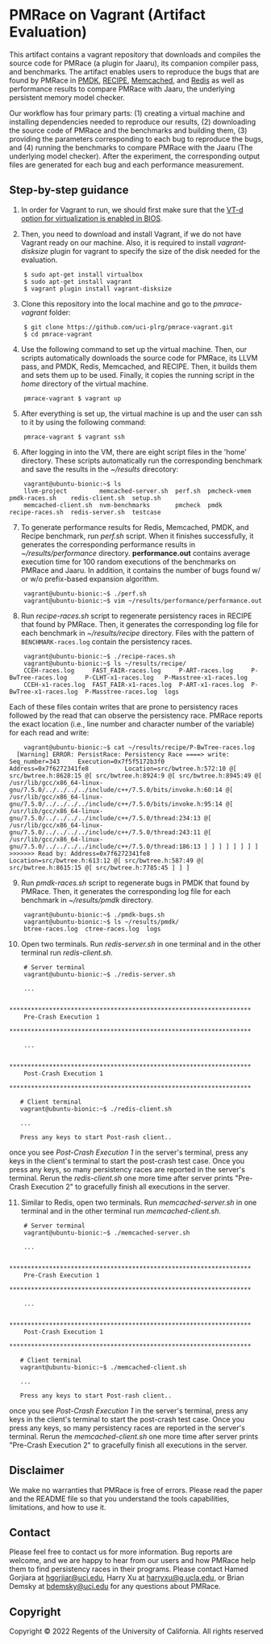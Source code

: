 # PMRace on Vagrant (Artifact Evaluation)

This artifact contains a vagrant repository that downloads and compiles the source code for PMRace (a plugin for Jaaru), its companion compiler pass, and benchmarks.  The artifact enables users to reproduce the bugs that are found by PMRace in [PMDK](https://github.com/uci-plrg/jaaru-pmdk), [RECIPE](https://github.com/uci-plrg/nvm-benchmarks/tree/vagrant/RECIPE), [Memcached](https://github.com/uci-plrg/memcached), and [Redis](https://github.com/uci-plrg/redis) as well as performance results to compare PMRace with Jaaru, the underlying persistent memory model checker.

Our workflow has four primary parts: (1) creating a virtual machine and installing dependencies needed to reproduce our results, (2) downloading the source code of PMRace and the benchmarks and building them, (3) providing the parameters corresponding to each bug to reproduce the bugs, and (4) running the benchmarks to compare PMRace with the Jaaru (The underlying model checker). After the experiment, the corresponding output files are generated for each bug and each performance measurement.

## Step-by-step guidance

1. In order for Vagrant to run, we should first make sure that the [VT-d option for virtualization is enabled in BIOS](https://docs.fedoraproject.org/en-US/Fedora/13/html/Virtualization_Guide/sect-Virtualization-Troubleshooting-Enabling_Intel_VT_and_AMD_V_virtualization_hardware_extensions_in_BIOS.html).

2. Then, you need to download and install Vagrant, if we do not have Vagrant ready on our machine. Also, it is required to install *vagrant-disksize* plugin for vagrant to specify the size of the disk needed for the evaluation.

```
    $ sudo apt-get install virtualbox
    $ sudo apt-get install vagrant
    $ vagrant plugin install vagrant-disksize
```

3. Clone this repository into the local machine and go to the *pmrace-vagrant* folder:

```
    $ git clone https://github.com/uci-plrg/pmrace-vagrant.git
    $ cd pmrace-vagrant
```

4. Use the following command to set up the virtual machine. Then, our scripts automatically downloads the source code for PMRace, its LLVM pass, and PMDK, Redis, Memcached, and RECIPE. Then, it builds them and sets them up to be used. Finally, it copies the running script in the *home* directory of the virtual machine. 

```
    pmrace-vagrant $ vagrant up
```

5. After everything is set up, the virtual machine is up and the user can ssh to it by using the following command:

```
    pmrace-vagrant $ vagrant ssh
```

6. After logging in into the VM, there are eight script files in the 'home' directory. These scripts automatically run the corresponding benchmark and save the results in the *~/results* direcotory:

```
    vagrant@ubuntu-bionic:~$ ls
    llvm-project         memcached-server.sh  perf.sh  pmcheck-vmem  pmdk-races.sh    redis-client.sh  setup.sh
    memcached-client.sh  nvm-benchmarks       pmcheck  pmdk          recipe-races.sh  redis-server.sh  testcase
```

7. To generate performance results for Redis, Memcached, PMDK, and Recipe benchmark, run *perf.sh* script. When it finishes successfully, it generates the corresponding performance results in *~/results/performance* directory. **performance.out** contains average execution time for 100 random executions of the benchmarks on PMRace and Jaaru. In addition, it contains the number of bugs found w/ or w/o prefix-based expansion algorithm.

```
    vagrant@ubuntu-bionic:~$ ./perf.sh
    vagrant@ubuntu-bionic:~$ vim ~/results/performance/performance.out
```

8. Run *recipe-races.sh* script to regenerate persistency races in RECIPE that found by PMRace. Then, it generates the corresponding log file for each benchmark in *~/results/recipe* directory. Files with the pattern of `BENCHMARK-races.log` contain the persistency races.

```
    vagrant@ubuntu-bionic:~$ ./recipe-races.sh
    vagrant@ubuntu-bionic:~$ ls ~/results/recipe/
    CCEH-races.log     FAST_FAIR-races.log     P-ART-races.log     P-BwTree-races.log     P-CLHT-x1-races.log   P-Masstree-x1-races.log
    CCEH-x1-races.log  FAST_FAIR-x1-races.log  P-ART-x1-races.log  P-BwTree-x1-races.log  P-Masstree-races.log  logs
```

Each of these files contain writes that are prone to persistency races followed by the read that can observe the persistency race. PMRace reports the exact location (i.e., line number and character number of the variable) for each read and write:
```
    vagrant@ubuntu-bionic:~$ cat ~/results/recipe/P-BwTree-races.log
  [Warning] ERROR: PersistRace: Persistency Race ====> write: Seq_number=343     Execution=0x7f5f5172b3f0        Address=0x7f6272341fe8          Location=src/bwtree.h:572:10 @[ src/bwtree.h:8628:15 @[ src/bwtree.h:8924:9 @[ src/bwtree.h:8945:49 @[ /usr/lib/gcc/x86_64-linux-gnu/7.5.0/../../../../include/c++/7.5.0/bits/invoke.h:60:14 @[ /usr/lib/gcc/x86_64-linux-gnu/7.5.0/../../../../include/c++/7.5.0/bits/invoke.h:95:14 @[ /usr/lib/gcc/x86_64-linux-gnu/7.5.0/../../../../include/c++/7.5.0/thread:234:13 @[ /usr/lib/gcc/x86_64-linux-gnu/7.5.0/../../../../include/c++/7.5.0/thread:243:11 @[ /usr/lib/gcc/x86_64-linux-gnu/7.5.0/../../../../include/c++/7.5.0/thread:186:13 ] ] ] ] ] ] ] ] >>>>>>> Read by: Address=0x7f6272341fe8          Location=src/bwtree.h:613:12 @[ src/bwtree.h:587:49 @[ src/bwtree.h:8615:15 @[ src/bwtree.h:7785:45 ] ] ]
```

9. Run *pmdk-races.sh* script to regenerate bugs in PMDK that found by PMRace. Then, it generates the corresponding log file for each benchmark in *~/results/pmdk* directory.

```
    vagrant@ubuntu-bionic:~$ ./pmdk-bugs.sh
    vagrant@ubuntu-bionic:~$ ls ~/results/pmdk/
    btree-races.log  ctree-races.log  logs
```

10. Open two terminals. Run *redis-server.sh* in one terminal and in the other terminal run *redis-client.sh*. 

```
    # Server terminal
    vagrant@ubuntu-bionic:~$ ./redis-server.sh
    
    ...
    
    *******************************************************************
    Pre-Crash Execution 1
    *******************************************************************

    ...

    *******************************************************************
    Post-Crash Execution 1
    *******************************************************************
```

```
   # Client terminal
   vagrant@ubuntu-bionic:~$ ./redis-client.sh

   ...
   
   Press any keys to start Post-rash client..
```

once you see *Post-Crash Execution 1* in the server's terminal, press any keys in the client's terminal to start the post-crash test case. Once you press any keys, so many persistency races are reported in the server's terminal. Rerun the *redis-client.sh* one more time after server prints "Pre-Crash Execution 2" to gracefully finish all executions in the server.

11. Similar to Redis, open two terminals. Run *memcached-server.sh* in one terminal and in the other terminal run *memcached-client.sh*.

```
    # Server terminal
    vagrant@ubuntu-bionic:~$ ./memcached-server.sh

    ...

    *******************************************************************
    Pre-Crash Execution 1
    *******************************************************************

    ...

    *******************************************************************
    Post-Crash Execution 1
    *******************************************************************
```

```
   # Client terminal
   vagrant@ubuntu-bionic:~$ ./memcached-client.sh

   ...

   Press any keys to start Post-rash client..
```

once you see *Post-Crash Execution 1* in the server's terminal, press any keys in the client's terminal to start the post-crash test case. Once you press any keys, so many persistency races are reported in the server's terminal. Rerun
 the *memcached-client.sh* one more time after server prints "Pre-Crash Execution 2" to gracefully finish all executions in the server.

## Disclaimer

We make no warranties that PMRace is free of errors. Please read the paper and the README file so that you understand the tools capabilities, limitations, and how to use it.

## Contact

Please feel free to contact us for more information. Bug reports are welcome, and we are happy to hear from our users and how PMRace help them to find persistency races in their programs. Please contact Hamed Gorjiara at [hgorjiar@uci.edu](mailto:hgorjiar@uci.edu), Harry Xu at [harryxu@g.ucla.edu](mailto:harryxu@g.ucla.edu), or Brian Demsky at [bdemsky@uci.edu](mailto:bdemsky@uci.edu) for any questions about PMRace.

## Copyright

Copyright &copy; 2022 Regents of the University of California. All rights reserved
